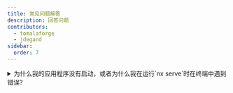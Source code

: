 ```yaml
---
title: 常见问题解答
description: 回答问题
contributors:
  - tomalaforge
  - jdegand
sidebar:
  order: 7
---
```


<details>
  <summary>
    为什么我的应用程序没有启动，或者为什么我在运行`nx serve`时在终端中遇到错误?
  </summary>
  
  大多数情况下，出现这个问题是因为你的node_modules已经过时了，你需要通过运行 `npm ci` 来更新它们。

如果安装失败，可以通过 `rm -rf node_modules` 或 `npx npkill` 删除node_modules文件夹，然后重新运行 `npm ci` 来解决。

如果问题仍然存在，请在[这里](https://github.com/tomalaforge/angular-challenges/issues/new)报告问题。

</details>
